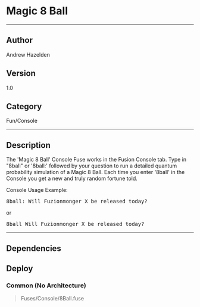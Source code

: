 # Magic 8 Ball
___

## Author
Andrew Hazelden

## Version
1.0

## Category
Fun/Console

___

## Description
<p>The 'Magic 8 Ball' Console Fuse works in the Fusion Console tab. Type in "8ball" or '8ball:' followed by your question to run a detailed quantum probability simulation of a Magic 8 Ball. Each time you enter '8ball' in the Console you get a new and truly random fortune told.</p>
	
<p>Console Usage Example:</p>

<pre>8ball: Will Fuzionmonger X be released today?</pre>

or

<pre>8ball Will Fuzionmonger X be released today?</pre>

___

## Dependencies

## Deploy

### Common (No Architecture)

> Fuses/Console/8Ball.fuse  
